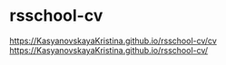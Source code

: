 # rsschool-cv
https://KasyanovskayaKristina.github.io/rsschool-cv/cv
https://KasyanovskayaKristina.github.io/rsschool-cv/